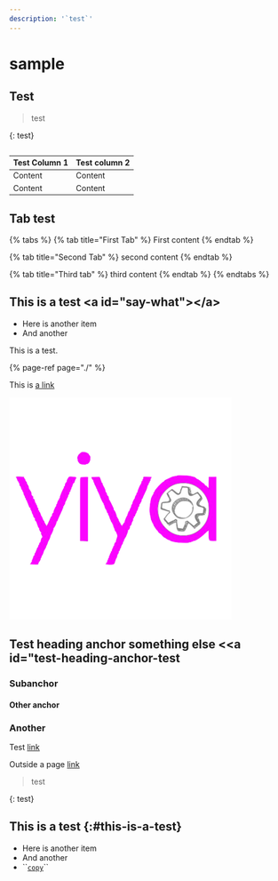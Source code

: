 ```yaml
---
description: '`test`'
---
```


# sample

## Test <a id="what-is-it-now"></a>

> test

{: test}

```text

```

| Test Column 1 | Test column 2 |
| :--- | :--- |
| Content | Content |
| Content | Content |

## Tab test <a id="say-what"></a>

{% tabs %}
{% tab title="First Tab" %}
First content
{% endtab %}

{% tab title="Second Tab" %}
second content
{% endtab %}

{% tab title="Third tab" %}
third content
{% endtab %}
{% endtabs %}

## This is a test &lt;a id="say-what"&gt;&lt;/a&gt; <a id="say-what"></a>

* Here is another item
* And another

This is a test.

{% page-ref page="./" %}

This is [a link](./#say-what)

![](.gitbook/assets/just+yiya+logo+-+small-done%20%281%29%20%281%29%20%282%29%20%282%29.png)

## Test heading anchor something else &lt;&lt;a id="test-heading-anchor-test

### Subanchor

#### Other anchor

### Another

Test [link](./#other-anchor)

Outside a page [link](this-is-a-sample/#quiz-question-2-test-code)

> test

{: test}

## This is a test {:\#this-is-a-test}

* Here is another item
* And another
* \`\`[`copy`](test-group/a-group.md#header)\`\`

